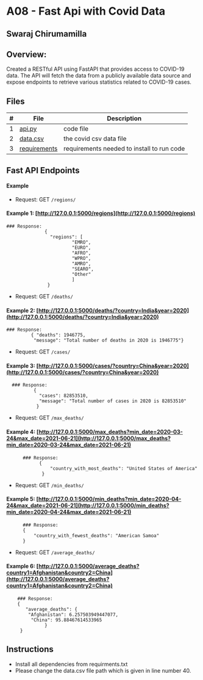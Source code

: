 # A08 - Fast Api with Covid Data
## Swaraj Chirumamilla
## Overview:

Created a RESTful API using FastAPI that provides access to COVID-19 data. The API will fetch the data from a publicly available data source and expose endpoints to retrieve various statistics related to COVID-19 cases.


## Files

|   #   | File            | Description                                        |
| :---: | --------------- | -------------------------------------------------- |
|   1   |  [api.py](https://github.com/swarajtwok/4883-SoftwareTools-Chirumamilla/blob/main/Assignments/A08/api.py)  |   code file  |
|   2 | [data.csv](https://github.com/swarajtwok/4883-SoftwareTools-Chirumamilla/blob/main/Assignments/A08/data.csv) | the covid csv data file |
|    3 | [requirements](https://github.com/swarajtwok/4883-SoftwareTools-Chirumamilla/blob/main/Assignments/A08/requirements.txt) | requirements needed to install to run code|

## Fast API Endpoints

 #### Example

- Request: GET `/regions/`
#### Example 1: [http://127.0.0.1:5000/regions](http://127.0.0.1:5000/regions)
    ### Response:               
                  {
                    "regions": [
                            "EMRO",
                            "EURO",
                            "AFRO",
                            "WPRO",
                            "AMRO",
                            "SEARO",
                            "Other"
                            ]
                   }


                   
- Request: GET `/deaths/` 
#### Example 2: [http://127.0.0.1:5000/deaths/?country=India&year=2020](http://127.0.0.1:5000/deaths/?country=India&year=2020)
    ### Response:
             { "deaths": 1946775,
              "message": "Total number of deaths in 2020 is 1946775"}


- Request: GET `/cases/`
#### Example 3: [http://127.0.0.1:5000/cases/?country=China&year=2020](http://127.0.0.1:5000/cases/?country=China&year=2020)
      ### Response:
              {
                "cases": 82853510,
                "message": "Total number of cases in 2020 is 82853510"
               }

- Request: GET `/max_deaths/` 
#### Example 4: [http://127.0.0.1:5000/max_deaths?min_date=2020-03-24&max_date=2021-06-21](http://127.0.0.1:5000/max_deaths?min_date=2020-03-24&max_date=2021-06-21)
          ### Response:
                {
                    "country_with_most_deaths": "United States of America"
                 }

- Request: GET `/min_deaths/` 
#### Example 5: [http://127.0.0.1:5000/min_deaths?min_date=2020-04-24&max_date=2021-06-21](http://127.0.0.1:5000/min_deaths?min_date=2020-04-24&max_date=2021-06-21)
          ### Response:
          {
              "country_with_fewest_deaths": "American Samoa"
          }   
          
- Request: GET `/average_deaths/` 
#### Example 6: [http://127.0.0.1:5000/average_deaths?country1=Afghanistan&country2=China](http://127.0.0.1:5000/average_deaths?country1=Afghanistan&country2=China)
        ### Response:
        {
           "average_deaths": {
            "Afghanistan": 6.257503949447077,
             "China": 95.88467614533965
                  }
         }
## Instructions

- Install all dependencies from requirments.txt
-  Please change the data.csv file path which is given in line number 40.
 


